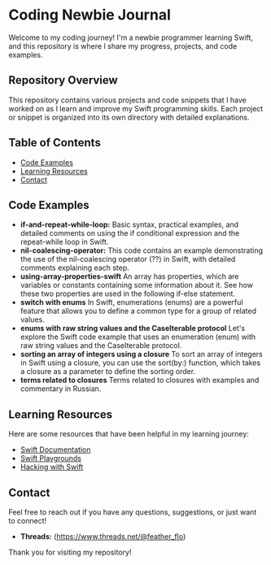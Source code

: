 # Сoding Newbie Journal

Welcome to my coding journey! I'm a newbie programmer learning Swift, and this repository is where I share my progress, projects, and code examples.

## Repository Overview

This repository contains various projects and code snippets that I have worked on as I learn and improve my Swift programming skills. Each project or snippet is organized into its own directory with detailed explanations.

## Table of Contents

- [Code Examples](#code-examples)
- [Learning Resources](#learning-resources)
- [Contact](#contact)

## Code Examples

- **if-and-repeat-while-loop:** Basic syntax, practical examples, and detailed comments on using the if conditional expression and the repeat-while loop in Swift.
- **nil-coalescing-operator:** This code contains an example demonstrating the use of the nil-coalescing operator (??) in Swift, with detailed comments explaining each step.
- **using-array-properties-swift** An array has properties, which are variables or constants containing some information about it. See how these two properties are used in the following if-else statement.
- **switch with enums** In Swift, enumerations (enums) are a powerful feature that allows you to define a common type for a group of related values.
- **enums with raw string values and the CaseIterable protocol** Let's explore the Swift code example that uses an enumeration (enum) with raw string values and the CaseIterable protocol.
- **sorting an array of integers using a closure** To sort an array of integers in Swift using a closure, you can use the sort(by:) function, which takes a closure as a parameter to define the sorting order.
- **terms related to closures** Terms related to closures with examples and commentary in Russian.

## Learning Resources

Here are some resources that have been helpful in my learning journey:

- [Swift Documentation](https://developer.apple.com/documentation/swift)
- [Swift Playgrounds](https://www.apple.com/swift/playgrounds/)
- [Hacking with Swift](https://www.hackingwithswift.com)

## Contact

Feel free to reach out if you have any questions, suggestions, or just want to connect!

- **Threads:** (https://www.threads.net/@feather_flo)

Thank you for visiting my repository!

